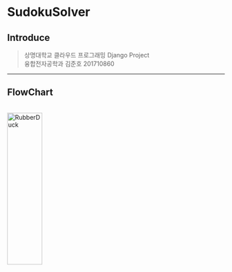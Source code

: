# SudokuSolver

## Introduce

> 상명대학교 클라우드 프로그래밍 Django Project<br>
> 융합전자공학과 김준호 201710860

----------------------------------------------
## FlowChart

<br><img src="https://github.com/comeeasy/SudokuSolver/FlowDiagram/flow_diagram.png" width="40%" height="30%" title="px(픽셀) 크기 설정" alt="RubberDuck"></img><br>

